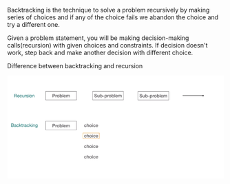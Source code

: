 Backtracking is the technique to solve a problem recursively by making series of choices and if any of the choice fails we abandon the choice and try a different one.

Given a problem statement, you will be making decision-making calls(recursion) with given choices and constraints. If decision doesn't work, step back and make another decision with different choice.

Difference between backtracking and recursion

![Difference between backtracking and recursion](../Images/backtracking.png)